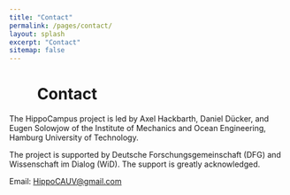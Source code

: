 ```yaml
---
title: "Contact"
permalink: /pages/contact/
layout: splash
excerpt: "Contact"
sitemap: false
---
```


<div style="margin-left:10%; margin-right:10%; text-align: justify">
<h1>Contact</h1>
</div>

The HippoCampus project is led by Axel Hackbarth, Daniel Dücker, and Eugen Solowjow of the Institute of Mechanics and Ocean Engineering, Hamburg University of Technology.

The project is supported by Deutsche Forschungsgemeinschaft (DFG) and Wissenschaft im Dialog (WiD). The support is greatly acknowledged.

Email: HippoCAUV@gmail.com

